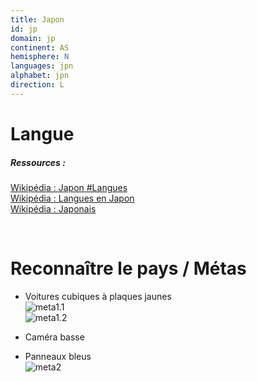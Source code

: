```yaml
---
title: Japon
id: jp
domain: jp
continent: AS
hemisphere: N
languages: jpn
alphabet: jpn
direction: L
---
```


# Langue

##### Ressources :

[Wikipédia : Japon #Langues](https://fr.wikipedia.org/wiki/Japon#Langues)  
[Wikipédia : Langues en Japon](https://fr.wikipedia.org/wiki/Langues_au_Japon)  
[Wikipédia : Japonais](https://fr.wikipedia.org/wiki/Japonais)  


<br/>

# Reconnaître le pays / Métas

- Voitures cubiques à plaques jaunes  
  ![meta1.1](/images/jp_geoguessr.png)  
  ![meta1.2](/images/jp_geoguessr2.png)

- Caméra basse

- Panneaux bleus  
  ![meta2](/images/jp_geoguessr3.png)
